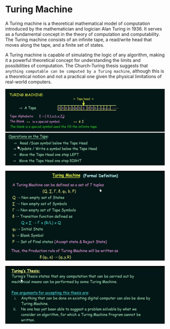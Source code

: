 # Turing Machine

A Turing machine is a theoretical mathematical model of computation introduced by the mathematician and logician Alan Turing in 1936. It serves as a fundamental concept in the theory of computation and computability. The Turing machine consists of an infinite tape, a read/write head that moves along the tape, and a finite set of states.

A Turing machine is capable of simulating the logic of any algorithm, making it a powerful theoretical concept for understanding the limits and possibilities of computation. The Church-Turing thesis suggests that `anything computable can be computed by a Turing machine`, although this is a theoretical notion and not a practical one given the physical limitations of real-world computers.

![Alt text](image-19.png)
![Alt text](image-20.png)

![Alt text](image-21.png)

![Alt text](image-22.png)